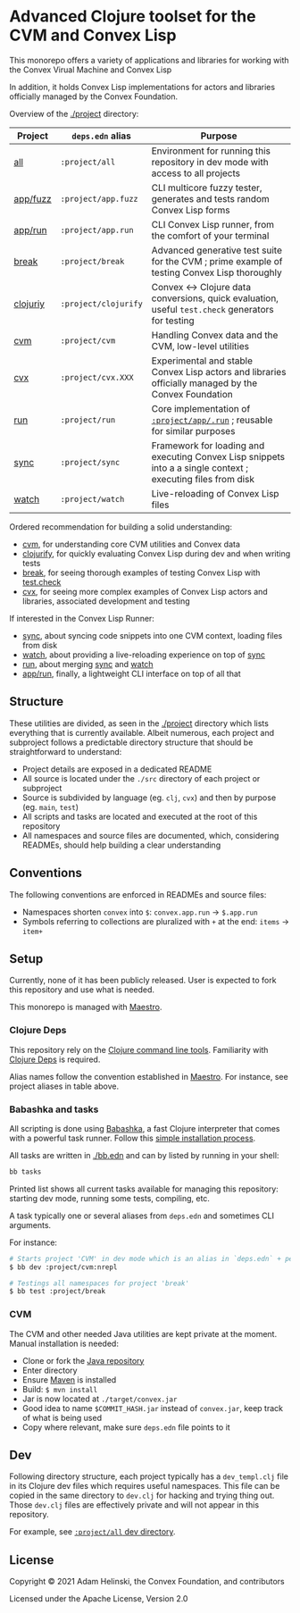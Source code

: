 # Advanced Clojure toolset for the CVM and Convex Lisp

This monorepo offers a variety of applications and libraries for working with the Convex Virual Machine and Convex Lisp

In addition, it holds Convex Lisp implementations for actors and libraries officially managed by the Convex Foundation.

Overview of the [./project](./project) directory:

| Project | `deps.edn` alias | Purpose |
|---|---|---|
| [all](./project/all) | `:project/all` | Environment for running this repository in dev mode with access to all projects |
| [app/fuzz](./project/app/fuzz) | `:project/app.fuzz` | CLI multicore fuzzy tester, generates and tests random Convex Lisp forms | 
| [app/run](./project/app/run) | `:project/app.run` |CLI Convex Lisp runner, from the comfort of your terminal |
| [break](./project/break) | `:project/break` | Advanced generative test suite for the CVM ; prime example of testing Convex Lisp thoroughly |
| [clojuriy](./project/clojurify) | `:project/clojurify` |Convex <-> Clojure data conversions, quick evaluation, useful `test.check` generators for testing |
| [cvm](./project/cvm) | `:project/cvm` | Handling Convex data and the CVM, low-level utilities |
| [cvx](./project/cvx) | `:project/cvx.XXX` | Experimental and stable Convex Lisp actors and libraries officially managed by the Convex Foundation |
| [run](./project/run) | `:project/run` | Core implementation of [`:project/app/.run`](./app/run) ; reusable for similar purposes |
| [sync](./project/sync) | `:project/sync` | Framework for loading and executing Convex Lisp snippets into a a single context ; executing files from disk |
| [watch](./project/watch) | `:project/watch` | Live-reloading of Convex Lisp files |

Ordered recommendation for building a solid understanding:

- [cvm](./project/cvm), for understanding core CVM utilities and Convex data
- [clojurify](./project/clojurify), for quickly evaluating Convex Lisp during dev and when writing tests
- [break](./project/break), for seeing thorough examples of testing Convex Lisp with [test.check](https://github.com/clojure/test.check)
- [cvx](./project/cvx), for seeing more complex examples of Convex Lisp actors and libraries, associated development and testing

If interested in the Convex Lisp Runner:

- [sync](./project/sync), about syncing code snippets into one CVM context, loading files from disk
- [watch](./project/watch), about providing a live-reloading experience on top of [sync](./project/sync)
- [run](./project/run), about merging [sync](./project/sync) and [watch](./project/watch)
- [app/run](./project/app/run), finally, a lightweight CLI interface on top of all that


## Structure

These utilities are divided, as seen in the [./project](./project) directory which lists everything that is currently
available. Albeit numerous, each project and subproject follows a predictable directory structure that should be straightforward
to understand:

- Project details are exposed in a dedicated README
- All source is located under the `./src` directory of each project or subproject
- Source is subdivided by language (eg. `clj`, `cvx`) and then by purpose (eg. `main`, `test`)
- All scripts and tasks are located and executed at the root of this repository
- All namespaces and source files are documented, which, considering READMEs, should help building a clear understanding


## Conventions

The following conventions are enforced in READMEs and source files:

- Namespaces shorten `convex` into `$`: `convex.app.run` -> `$.app.run`
- Symbols referring to collections are pluralized with `+` at the end: `items` -> `item+`


## Setup

Currently, none of it has been publicly released. User is expected to fork this repository and use what is needed.

This monorepo is managed with [Maestro](https://github.com/helins/maestro.clj).


### Clojure Deps

This repository rely on the [Clojure command line tools](https://clojure.org/guides/getting_started). Familiarity with
[Clojure Deps](https://clojure.org/guides/deps_and_cli) is required.

Alias names follow the convention established in [Maestro](https://github.com/helins/maestro.clj). For instance, see project aliases in table above.


### Babashka and tasks

All scripting is done using [Babashka](https://book.babashka.org/), a fast Clojure interpreter that comes with a powerful task runner.
Follow this [simple installation process](https://book.babashka.org/#_installation).

All tasks are written in [./bb.edn](./bb.edn) and can by listed by running in your shell:

```bash
bb tasks
```

Printed list shows all current tasks available for managing this repository: starting dev mode, running some tests, compiling, etc.

A task typically one or several aliases from `deps.edn` and sometimes CLI arguments.

For instance:

```bash
# Starts project 'CVM' in dev mode which is an alias in `deps.edn` + personal `:nrepl` alias 
$ bb dev :project/cvm:nrepl

# Testings all namespaces for project 'break'
$ bb test :project/break
```


### CVM

The CVM and other needed Java utilities are kept private at the moment. Manual installation is needed:

- Clone or fork the [Java repository](https://github.com/Convex-Dev/convex)
- Enter directory
- Ensure [Maven](https://maven.apache.org/) is installed
- Build: `$ mvn install`
- Jar is now located at `./target/convex.jar`
- Good idea to name `$COMMIT_HASH.jar` instead of `convex.jar`, keep track of what is being used
- Copy where relevant, make sure `deps.edn` file points to it


## Dev

Following directory structure, each project typically has a `dev_templ.clj` file in its Clojure dev files which requires useful namespaces.
This file can be copied in the same directory to `dev.clj` for hacking and trying thing out. Those `dev.clj` files are effectively private and will
not appear in this repository.

For example, see [`:project/all` dev directory](./project/all/src/clj/dev/convex/all).


## License

Copyright © 2021 Adam Helinski, the Convex Foundation, and contributors

Licensed under the Apache License, Version 2.0
